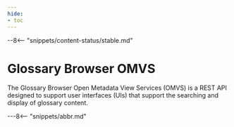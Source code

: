```yaml
---
hide:
- toc
---
```


<!-- SPDX-License-Identifier: CC-BY-4.0 -->
<!-- Copyright Contributors to the Egeria project. -->

--8<-- "snippets/content-status/stable.md"

# Glossary Browser OMVS

The Glossary Browser Open Metadata View Services (OMVS) is a REST API designed to support user interfaces (UIs) that support the searching and display of glossary content.

---8<-- "snippets/abbr.md"






